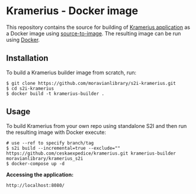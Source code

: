 Kramerius - Docker image
========================================

This repository contains the source for building of [Kramerius application](https://github.com/ceskaexpedice/kramerius) as a Docker image using
[source-to-image](https://github.com/openshift/source-to-image).
The resulting image can be run using [Docker](http://docker.io).

Installation
---------------
To build a Kramerius builder image from scratch, run:
```
$ git clone https://github.com/moravianlibrary/s2i-kramerius.git
$ cd s2i-kramerius
$ docker build -t kramerius-builder .
```

Usage
---------------
To build Kramerius from your own repo using standalone S2I and then run the resulting image with Docker execute:
```
# use --ref to specify branch/tag
$ s2i build --incremental=true --exclude="" https://github.com/ceskaexpedice/kramerius.git kramerius-builder moravianlibrary/kramerius_s2i
$ docker-compose up -d
```

**Accessing the application:**
```
http://localhost:8080/
```
